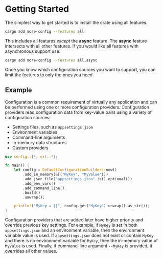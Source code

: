 # Getting Started

The simplest way to get started is to install the crate using all features.

```bash
cargo add more-config --features all
```

This includes all features _except_ the **async** feature. The **async** feature intersects with all other features. If you would like all features with asynchronous support use:

```bash
cargo add more-config --features all,async
```

Once you know which configuration sources you want to support, you can limit the features to only the ones you need.

## Example

Configuration is a common requirement of virtually any application and can be performed using one or more configuration providers. Configuration providers read configuration data from key-value pairs using a variety of configuration sources:

- Settings files, such as `appsettings.json`
- Environment variables
- Command-line arguments
- In-memory data structures
- Custom providers

```rust
use config::{*, ext::*};

fn main() {
    let config = DefaultConfigurationBuilder::new()
        .add_in_memory(&[("MyKey", "MyValue")])
        .add_json_file("appsettings.json".is().optional())
        .add_env_vars()
        .add_command_line()
        .build()
        .unwrap();

    println!("MyKey = {}", config.get("MyKey").unwrap().as_str());
}
```

Configuration providers that are added later have higher priority and override previous key settings. For example, if `MyKey` is set in both `appsettings.json` and an environment variable, then the environment variable value is used. If `appsettings.json` does not exist or contain `MyKey` and there is no environment variable for `MyKey`, then the in-memory value of `MyValue` is used. Finally, if command-line argument `--MyKey` is provided, it overrides all other values.